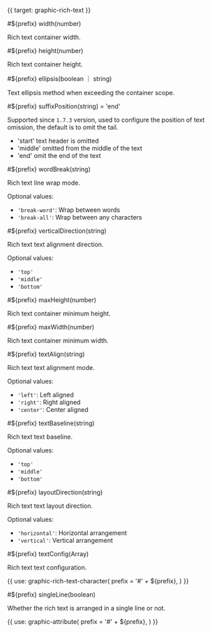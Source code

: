 {{ target: graphic-rich-text }}

<!-- Canopus IRichTextGraphicAttribute -->

#${prefix} width(number)

Rich text container width.

#${prefix} height(number)

Rich text container height.

#${prefix} ellipsis(boolean ｜ string)

Text ellipsis method when exceeding the container scope.

#${prefix} suffixPosition(string) = 'end'

Supported since `1.7.3` version, used to configure the position of text omission, the default is to omit the tail.

- 'start' text header is omitted
- 'middle' omitted from the middle of the text
- 'end' omit the end of the text

#${prefix} wordBreak(string)

Rich text line wrap mode.

Optional values:

- `'break-word'`: Wrap between words
- `'break-all'`: Wrap between any characters

#${prefix} verticalDirection(string)

Rich text text alignment direction.

Optional values:

- `'top'`
- `'middle'`
- `'bottom'`

#${prefix} maxHeight(number)

Rich text container minimum height.

#${prefix} maxWidth(number)

Rich text container minimum width.

#${prefix} textAlign(string)

Rich text text alignment mode.

Optional values:

- `'left'`: Left aligned
- `'right'`: Right aligned
- `'center'`: Center aligned

#${prefix} textBaseline(string)

Rich text text baseline.

Optional values:

- `'top'`
- `'middle'`
- `'bottom'`

#${prefix} layoutDirection(string)

Rich text text layout direction.

Optional values:

- `'horizontal'`: Horizontal arrangement
- `'vertical'`: Vertical arrangement

#${prefix} textConfig(Array)

Rich text text configuration.

{{ use: graphic-rich-text-character(
  prefix = '#' + ${prefix},
) }}

#${prefix} singleLine(boolean)

Whether the rich text is arranged in a single line or not.

{{ use: graphic-attribute(
  prefix = '#' + ${prefix},
) }}
